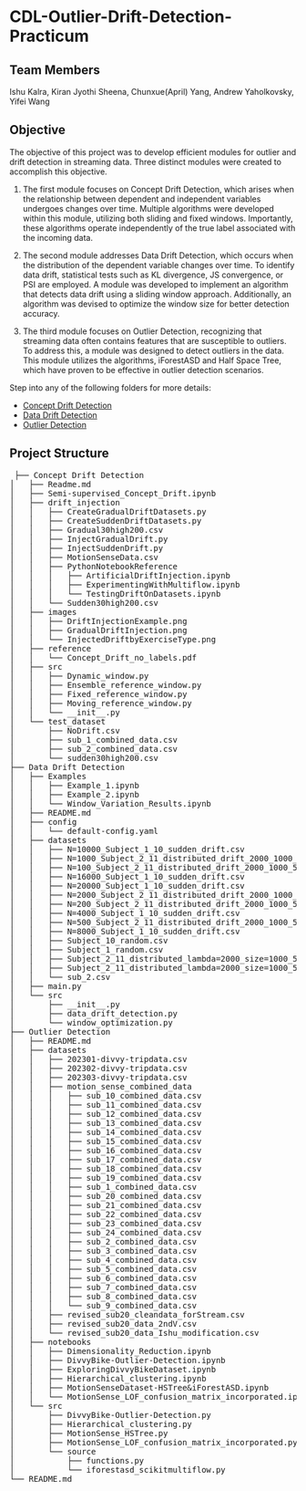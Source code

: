 # CDL-Outlier-Drift-Detection-Practicum

## Team Members
Ishu Kalra, Kiran Jyothi Sheena, Chunxue(April) Yang, Andrew Yaholkovsky, Yifei Wang

## Objective

The objective of this project was to develop efficient modules for outlier and drift detection in streaming data. Three distinct modules were created to accomplish this objective.

1. The first module focuses on Concept Drift Detection, which arises when the relationship between dependent and independent variables undergoes changes over time. Multiple algorithms were developed within this module, utilizing both sliding and fixed windows. Importantly, these algorithms operate independently of the true label associated with the incoming data.

2. The second module addresses Data Drift Detection, which occurs when the distribution of the dependent variable changes over time. To identify data drift, statistical tests such as KL divergence, JS convergence, or PSI are employed. A module was developed to implement an algorithm that detects data drift using a sliding window approach. Additionally, an algorithm was devised to optimize the window size for better detection accuracy.

3. The third module focuses on Outlier Detection, recognizing that streaming data often contains features that are susceptible to outliers. To address this, a module was designed to detect outliers in the data. This module utilizes the algorithms, iForestASD and Half Space Tree, which have proven to be effective in outlier detection scenarios.

Step into any of the following folders for more details:
 - [Concept Drift Detection](/Concept%20Drift%20Detection)
 - [Data Drift Detection](/Data%20Drift%20Detection)
 - [Outlier Detection](/Outlier%20Detection)

## Project Structure
<pre>
 ├── Concept Drift Detection
│   ├── Readme.md
│   ├── Semi-supervised_Concept_Drift.ipynb
│   ├── drift_injection
│   │   ├── CreateGradualDriftDatasets.py
│   │   ├── CreateSuddenDriftDatasets.py
│   │   ├── Gradual30high200.csv
│   │   ├── InjectGradualDrift.py
│   │   ├── InjectSuddenDrift.py
│   │   ├── MotionSenseData.csv
│   │   ├── PythonNotebookReference
│   │   │   ├── ArtificialDriftInjection.ipynb
│   │   │   ├── ExperimentingWithMultiflow.ipynb
│   │   │   └── TestingDriftOnDatasets.ipynb
│   │   └── Sudden30high200.csv
│   ├── images
│   │   ├── DriftInjectionExample.png
│   │   ├── GradualDriftInjection.png
│   │   └── InjectedDriftbyExerciseType.png
│   ├── reference
│   │   └── Concept_Drift_no_labels.pdf
│   ├── src
│   │   ├── Dynamic_window.py
│   │   ├── Ensemble_reference_window.py
│   │   ├── Fixed_reference_window.py
│   │   ├── Moving_reference_window.py
│   │   └── __init__.py
│   └── test_dataset
│       ├── NoDrift.csv
│       ├── sub_1_combined_data.csv
│       ├── sub_2_combined_data.csv
│       └── sudden30high200.csv
├── Data Drift Detection
│   ├── Examples
│   │   ├── Example_1.ipynb
│   │   ├── Example_2.ipynb
│   │   └── Window_Variation_Results.ipynb
│   ├── README.md
│   ├── config
│   │   └── default-config.yaml
│   ├── datasets
│   │   ├── N=10000_Subject_1_10_sudden_drift.csv
│   │   ├── N=1000_Subject_2_11_distributed_drift_2000_1000_50.csv
│   │   ├── N=100_Subject_2_11_distributed_drift_2000_1000_50.csv
│   │   ├── N=16000_Subject_1_10_sudden_drift.csv
│   │   ├── N=20000_Subject_1_10_sudden_drift.csv
│   │   ├── N=2000_Subject_2_11_distributed_drift_2000_1000_50.csv
│   │   ├── N=200_Subject_2_11_distributed_drift_2000_1000_50.csv
│   │   ├── N=4000_Subject_1_10_sudden_drift.csv
│   │   ├── N=500_Subject_2_11_distributed_drift_2000_1000_50.csv
│   │   ├── N=8000_Subject_1_10_sudden_drift.csv
│   │   ├── Subject_10_random.csv
│   │   ├── Subject_1_random.csv
│   │   ├── Subject_2_11_distributed_lambda=2000_size=1000_50.csv
│   │   ├── Subject_2_11_distributed_lambda=2000_size=1000_50_indicators.csv
│   │   └── sub_2.csv
│   ├── main.py
│   └── src
│       ├── __init__.py
│       ├── data_drift_detection.py
│       └── window_optimization.py
├── Outlier Detection
│   ├── README.md
│   ├── datasets
│   │   ├── 202301-divvy-tripdata.csv
│   │   ├── 202302-divvy-tripdata.csv
│   │   ├── 202303-divvy-tripdata.csv
│   │   ├── motion_sense_combined_data
│   │   │   ├── sub_10_combined_data.csv
│   │   │   ├── sub_11_combined_data.csv
│   │   │   ├── sub_12_combined_data.csv
│   │   │   ├── sub_13_combined_data.csv
│   │   │   ├── sub_14_combined_data.csv
│   │   │   ├── sub_15_combined_data.csv
│   │   │   ├── sub_16_combined_data.csv
│   │   │   ├── sub_17_combined_data.csv
│   │   │   ├── sub_18_combined_data.csv
│   │   │   ├── sub_19_combined_data.csv
│   │   │   ├── sub_1_combined_data.csv
│   │   │   ├── sub_20_combined_data.csv
│   │   │   ├── sub_21_combined_data.csv
│   │   │   ├── sub_22_combined_data.csv
│   │   │   ├── sub_23_combined_data.csv
│   │   │   ├── sub_24_combined_data.csv
│   │   │   ├── sub_2_combined_data.csv
│   │   │   ├── sub_3_combined_data.csv
│   │   │   ├── sub_4_combined_data.csv
│   │   │   ├── sub_5_combined_data.csv
│   │   │   ├── sub_6_combined_data.csv
│   │   │   ├── sub_7_combined_data.csv
│   │   │   ├── sub_8_combined_data.csv
│   │   │   └── sub_9_combined_data.csv
│   │   ├── revised_sub20_cleandata_forStream.csv
│   │   ├── revised_sub20_data_2ndV.csv
│   │   └── revised_sub20_data_Ishu_modification.csv
│   ├── notebooks
│   │   ├── Dimensionality_Reduction.ipynb
│   │   ├── DivvyBike-Outlier-Detection.ipynb
│   │   ├── ExploringDivvyBikeDataset.ipynb
│   │   ├── Hierarchical_clustering.ipynb
│   │   ├── MotionSenseDataset-HSTree&iForestASD.ipynb
│   │   └── MotionSense_LOF_confusion_matrix_incorporated.ipynb
│   └── src
│       ├── DivvyBike-Outlier-Detection.py
│       ├── Hierarchical_clustering.py
│       ├── MotionSense_HSTree.py
│       ├── MotionSense_LOF_confusion_matrix_incorporated.py
│       └── source
│           ├── functions.py
│           └── iforestasd_scikitmultiflow.py
└── README.md

</pre>
